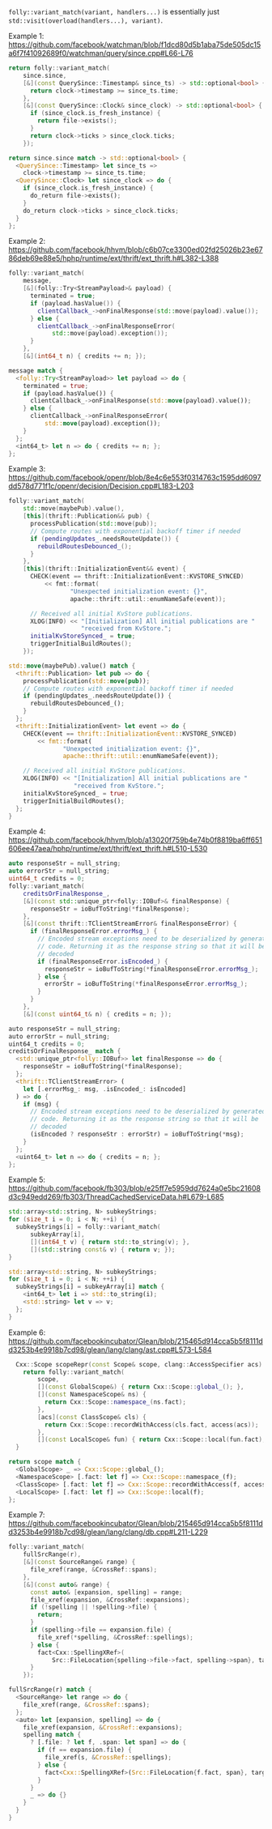 `folly::variant_match(variant, handlers...)` is essentially just `std::visit(overload(handlers...), variant)`.

Example 1: https://github.com/facebook/watchman/blob/f1dcd80d5b1aba75de505dc15a6f7f41092689f0/watchman/query/since.cpp#L66-L76

```cpp
return folly::variant_match(
    since.since,
    [&](const QuerySince::Timestamp& since_ts) -> std::optional<bool> {
      return clock->timestamp >= since_ts.time;
    },
    [&](const QuerySince::Clock& since_clock) -> std::optional<bool> {
      if (since_clock.is_fresh_instance) {
        return file->exists();
      }
      return clock->ticks > since_clock.ticks;
    });
```

```rust
return since.since match -> std::optional<bool> {
  <QuerySince::Timestamp> let since_ts =>
    clock->timestamp >= since_ts.time;
  <QuerySince::Clock> let since_clock => do {
    if (since_clock.is_fresh_instance) {
      do_return file->exists();
    }
    do_return clock->ticks > since_clock.ticks;
  }
};
```

Example 2: https://github.com/facebook/hhvm/blob/c6b07ce3300ed02fd25026b23e6786deb69e88e5/hphp/runtime/ext/thrift/ext_thrift.h#L382-L388

```cpp
folly::variant_match(
    message,
    [&](folly::Try<StreamPayload>& payload) {
      terminated = true;
      if (payload.hasValue()) {
        clientCallback_->onFinalResponse(std::move(payload).value());
      } else {
        clientCallback_->onFinalResponseError(
            std::move(payload).exception());
      }
    },
    [&](int64_t n) { credits += n; });
```

```rust
message match {
  <folly::Try<StreamPayload>> let payload => do {
    terminated = true;
    if (payload.hasValue()) {
      clientCallback_->onFinalResponse(std::move(payload).value());
    } else {
      clientCallback_->onFinalResponseError(
          std::move(payload).exception());
    }
  };
  <int64_t> let n => do { credits += n; };
};
```

Example 3: https://github.com/facebook/openr/blob/8e4c6e553f0314763c1595dd6097dd578d771f1c/openr/decision/Decision.cpp#L183-L203

```cpp
folly::variant_match(
    std::move(maybePub).value(),
    [this](thrift::Publication&& pub) {
      processPublication(std::move(pub));
      // Compute routes with exponential backoff timer if needed
      if (pendingUpdates_.needsRouteUpdate()) {
        rebuildRoutesDebounced_();
      }
    },
    [this](thrift::InitializationEvent&& event) {
      CHECK(event == thrift::InitializationEvent::KVSTORE_SYNCED)
          << fmt::format(
                 "Unexpected initialization event: {}",
                 apache::thrift::util::enumNameSafe(event));

      // Received all initial KvStore publications.
      XLOG(INFO) << "[Initialization] All initial publications are "
                    "received from KvStore.";
      initialKvStoreSynced_ = true;
      triggerInitialBuildRoutes();
    });
```

```rust
std::move(maybePub).value() match {
  <thrift::Publication> let pub => do {
    processPublication(std::move(pub));
    // Compute routes with exponential backoff timer if needed
    if (pendingUpdates_.needsRouteUpdate()) {
      rebuildRoutesDebounced_();
    }
  };
  <thrift::InitializationEvent> let event => do {
    CHECK(event == thrift::InitializationEvent::KVSTORE_SYNCED)
        << fmt::format(
               "Unexpected initialization event: {}",
               apache::thrift::util::enumNameSafe(event));

    // Received all initial KvStore publications.
    XLOG(INFO) << "[Initialization] All initial publications are "
                  "received from KvStore.";
    initialKvStoreSynced_ = true;
    triggerInitialBuildRoutes();
  };
}
```

Example 4: https://github.com/facebook/hhvm/blob/a13020f759b4e74b0f8819ba6ff651606ee47aea/hphp/runtime/ext/thrift/ext_thrift.h#L510-L530

```cpp
auto responseStr = null_string;
auto errorStr = null_string;
uint64_t credits = 0;
folly::variant_match(
    creditsOrFinalResponse_,
    [&](const std::unique_ptr<folly::IOBuf>& finalResponse) {
      responseStr = ioBufToString(*finalResponse);
    },
    [&](const thrift::TClientStreamError& finalResponseError) {
      if (finalResponseError.errorMsg_) {
        // Encoded stream exceptions need to be deserialized by generated
        // code. Returning it as the response string so that it will be
        // decoded
        if (finalResponseError.isEncoded_) {
          responseStr = ioBufToString(*finalResponseError.errorMsg_);
        } else {
          errorStr = ioBufToString(*finalResponseError.errorMsg_);
        }
      }
    },
    [&](const uint64_t& n) { credits = n; });
```

```rust
auto responseStr = null_string;
auto errorStr = null_string;
uint64_t credits = 0;
creditsOrFinalResponse_ match {
  <std::unique_ptr<folly::IOBuf>> let finalResponse => do {
    responseStr = ioBufToString(*finalResponse);
  };
  <thrift::TClientStreamError> (
    let [.errorMsg_: msg, .isEncoded_: isEncoded]
  ) => do {
    if (msg) {
      // Encoded stream exceptions need to be deserialized by generated
      // code. Returning it as the response string so that it will be
      // decoded
      (isEncoded ? responseStr : errorStr) = ioBufToString(*msg);
    }
  };
  <uint64_t> let n => do { credits = n; };
};
```

Example 5: https://github.com/facebook/fb303/blob/e25ff7e5959dd7624a0e5bc21608d3c949edd269/fb303/ThreadCachedServiceData.h#L679-L685

```cpp
std::array<std::string, N> subkeyStrings;
for (size_t i = 0; i < N; ++i) {
  subkeyStrings[i] = folly::variant_match(
      subkeyArray[i],
      [](int64_t v) { return std::to_string(v); },
      [](std::string const& v) { return v; });
}
```

```rust
std::array<std::string, N> subkeyStrings;
for (size_t i = 0; i < N; ++i) {
  subkeyStrings[i] = subkeyArray[i] match {
    <int64_t> let i => std::to_string(i);
    <std::string> let v => v;
  };
}
```

Example 6: https://github.com/facebookincubator/Glean/blob/215465d914cca5b5f8111dd3253b4e9918b7cd98/glean/lang/clang/ast.cpp#L573-L584

```cpp
  Cxx::Scope scopeRepr(const Scope& scope, clang::AccessSpecifier acs) {
    return folly::variant_match(
        scope,
        [](const GlobalScope&) { return Cxx::Scope::global_(); },
        [](const NamespaceScope& ns) {
          return Cxx::Scope::namespace_(ns.fact);
        },
        [acs](const ClassScope& cls) {
          return Cxx::Scope::recordWithAccess(cls.fact, access(acs));
        },
        [](const LocalScope& fun) { return Cxx::Scope::local(fun.fact); });
  }
```

```rust
return scope match {
  <GlobalScope> _ => Cxx::Scope::global_();
  <NamespaceScope> [.fact: let f] => Cxx::Scope::namespace_(f);
  <ClassScope> [.fact: let f] => Cxx::Scope::recordWithAccess(f, access(acs));
  <LocalScope> [.fact: let f] => Cxx::Scope::local(f);
};
```

Example 7: https://github.com/facebookincubator/Glean/blob/215465d914cca5b5f8111dd3253b4e9918b7cd98/glean/lang/clang/db.cpp#L211-L229

```cpp
folly::variant_match(
    fullSrcRange(r),
    [&](const SourceRange& range) {
      file_xref(range, &CrossRef::spans);
    },
    [&](const auto& range) {
      const auto& [expansion, spelling] = range;
      file_xref(expansion, &CrossRef::expansions);
      if (!spelling || !spelling->file) {
        return;
      }
      if (spelling->file == expansion.file) {
        file_xref(*spelling, &CrossRef::spellings);
      } else {
        fact<Cxx::SpellingXRef>(
            Src::FileLocation{spelling->file->fact, spelling->span}, target);
      }
    });
```

```rust
fullSrcRange(r) match {
  <SourceRange> let range => do {
    file_xref(range, &CrossRef::spans);
  };
  <auto> let [expansion, spelling] => do {
    file_xref(expansion, &CrossRef::expansions);
    spelling match {
      ? [.file: ? let f, .span: let span] => do {
        if (f == expansion.file) {
          file_xref(s, &CrossRef::spellings);
        } else {
          fact<Cxx::SpellingXRef>(Src::FileLocation{f.fact, span}, target);
        }
      }
      _ => do {}
    }
  }
}
```